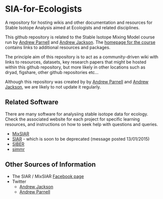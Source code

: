 # SIA-for-Ecologists
A repository for hosting wikis and other documentation and resources for Stable Isotope Analysis aimed at Ecologists and related disciplines.

This github repository is related to the Stable Isotope Mixing Model course run by [Andrew Parnell](https://github.com/AndrewCParnell) and [Andrew Jackson](https://github.com/AndrewLJackson). The [homepage for the course](https://rawgit.com/andrewcparnell/simms_course/master/Timetable.html) contains links to additional resources and packages.

The principle aim of this repository is to act as a community-driven wiki with links to resources, datasets, key research papers that might be hosted within this github repository, but more likely in other locations such as dryad,  figshare, other github repositories etc... 

Although this repository was created by by [Andrew Parnell](https://github.com/AndrewCParnell) and [Andrew Jackson](https://github.com/AndrewLJackson), we are likely to not update it regularly.

## Related Software
There are many software for analysiing stable isotope data for ecology. Check the associated website for each project for specific learning resources, and instructions on how to seek help with questions and queries.
+ [MixSIAR](https://github.com/brianstock/MixSIAR)
+ [SIAR](https://github.com/AndrewLJackson/siar) - which is soon to be deprecated (message posted 13/01/2015)
+ [SIBER](https://github.com/AndrewLJackson/SIBER)
+ [simmr](https://github.com/andrewcparnell/simmr)

## Other Sources of Information
+ The SIAR / MixSIAR [Facebook page](https://www.facebook.com/SIAR-Stable-Isotope-Analysis-in-R-148501811896914/)
+ Twitter
    + [Andrew Jackson](http://www.twitter.com/yodacomplex)
    + [Andrew Parnell](http://www.twitter.com/parnellstats)

